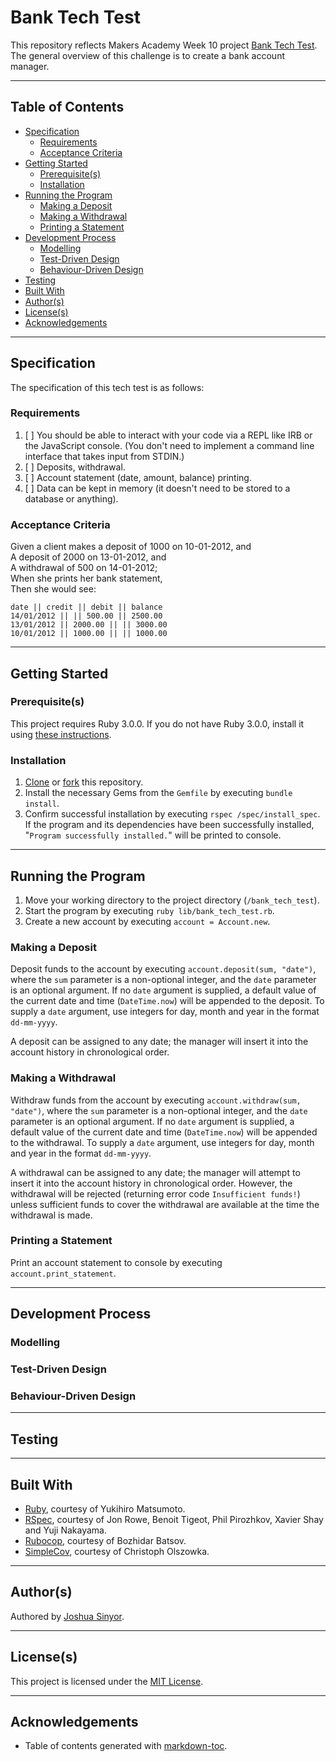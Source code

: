 # Bank Tech Test

This repository reflects Makers Academy Week 10 project [Bank Tech Test](https://github.com/makersacademy/course/blob/master/individual_challenges/bank_tech_test.md). The general overview of this challenge is to create a bank account manager.

---

## Table of Contents

- [Specification](#specification)
  * [Requirements](#requirements)
  * [Acceptance Criteria](#acceptance-criteria)
- [Getting Started](#getting-started)
  * [Prerequisite(s)](#prerequisite-s-)
  * [Installation](#installation)
- [Running the Program](#running-the-program)
  * [Making a Deposit](#making-a-deposit)
  * [Making a Withdrawal](#making-a-withdrawal)
  * [Printing a Statement](#printing-a-statement)
- [Development Process](#development-process)
  * [Modelling](#modelling)
  * [Test-Driven Design](#test-driven-design)
  * [Behaviour-Driven Design](#behaviour-driven-design)
- [Testing](#testing)
- [Built With](#built-with)
- [Author(s)](#author-s-)
- [License(s)](#license-s-)
- [Acknowledgements](#acknowledgements)

---

## Specification

The specification of this tech test is as follows:

### Requirements

1. [ ] You should be able to interact with your code via a REPL like IRB or the JavaScript console. (You don't need to implement a command line interface that takes input from STDIN.)
2. [ ] Deposits, withdrawal.
3. [ ] Account statement (date, amount, balance) printing.
4. [ ] Data can be kept in memory (it doesn't need to be stored to a database or anything).

### Acceptance Criteria

Given a client makes a deposit of 1000 on 10-01-2012, and\
A deposit of 2000 on 13-01-2012, and\
A withdrawal of 500 on 14-01-2012;\
When she prints her bank statement,\
Then she would see:

```
date || credit || debit || balance
14/01/2012 || || 500.00 || 2500.00
13/01/2012 || 2000.00 || || 3000.00
10/01/2012 || 1000.00 || || 1000.00
```

---

## Getting Started

### Prerequisite(s)

This project requires Ruby 3.0.0. If you do not have Ruby 3.0.0, install it using [these instructions](https://www.ruby-lang.org/en/documentation/installation/).

### Installation

1. [Clone](https://docs.github.com/en/github/creating-cloning-and-archiving-repositories/cloning-a-repository) or [fork](https://docs.github.com/en/github/getting-started-with-github/fork-a-repo) this repository.
2. Install the necessary Gems from the `Gemfile` by executing `bundle install`.
3. Confirm successful installation by executing `rspec /spec/install_spec`. If the program and its dependencies have been successfully installed, "`Program successfully installed.`" will be printed to console.

---

## Running the Program

1. Move your working directory to the project directory (`/bank_tech_test`).
2. Start the program by executing `ruby lib/bank_tech_test.rb`.
3. Create a new account by executing `account = Account.new`.

### Making a Deposit

Deposit funds to the account by executing `account.deposit(sum, "date")`, where the `sum` parameter is a non-optional integer, and the `date` parameter is an optional argument. If no `date` argument is supplied, a default value of the current date and time (`DateTime.now`) will be appended to the deposit. To supply a `date` argument, use integers for day, month and year in the format `dd-mm-yyyy`.

A deposit can be assigned to any date; the manager will insert it into the account history in chronological order.

### Making a Withdrawal

Withdraw funds from the account by executing `account.withdraw(sum, "date")`, where the `sum` parameter is a non-optional integer, and the `date` parameter is an optional argument. If no `date` argument is supplied, a default value of the current date and time (`DateTime.now`) will be appended to the withdrawal. To supply a `date` argument, use integers for day, month and year in the format `dd-mm-yyyy`.

A withdrawal can be assigned to any date; the manager will attempt to insert it into the account history in chronological order. However, the withdrawal will be rejected (returning error code `Insufficient funds!`) unless sufficient funds to cover the withdrawal are available at the time the withdrawal is made.

### Printing a Statement

Print an account statement to console by executing `account.print_statement`.

---

## Development Process

### Modelling

### Test-Driven Design

### Behaviour-Driven Design

---

## Testing

---

## Built With

- [Ruby](https://www.ruby-lang.org/), courtesy of Yukihiro Matsumoto.
- [RSpec](https://rspec.info/), courtesy of Jon Rowe, Benoit Tigeot, Phil Pirozhkov, Xavier Shay and Yuji Nakayama.
- [Rubocop](https://rubocop.org/), courtesy of Bozhidar Batsov.
- [SimpleCov](https://github.com/simplecov-ruby/simplecov), courtesy of Christoph Olszowka.

---

## Author(s)

Authored by [Joshua Sinyor](https://gist.github.com/JoshSinyor).

---

## License(s)

This project is licensed under the [MIT License](LICENSE).

---

## Acknowledgements

- Table of contents generated with [markdown-toc](http://ecotrust-canada.github.io/markdown-toc/).
